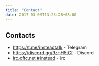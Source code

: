 ```yaml
---
title: "Contact"
date: 2017-03-09T13:23:28+08:00
---
```


## Contacts

- https://t.me/insteadtalk - Telegram
- https://discord.gg/9znH5tCf - Discord
- [irc.oftc.net #instead](https://kiwiirc.com/nextclient/irc.oftc.net/instead) - irc

